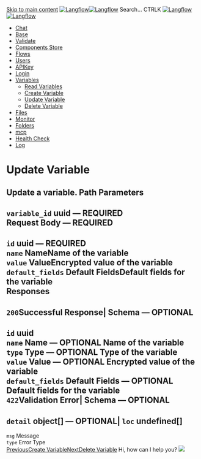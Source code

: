 [Skip to main content](https://docs.langflow.org/api/<#__docusaurus_skipToContent_fallback>)
[![Langflow](https://docs.langflow.org/img/langflow-logo-black.svg)![Langflow](https://docs.langflow.org/img/langflow-logo-white.svg)](https://docs.langflow.org/api/</>)
[](https://docs.langflow.org/api/<https:/github.com/langflow-ai/langflow>)[](https://docs.langflow.org/api/<https:/twitter.com/langflow_ai>)[](https://docs.langflow.org/api/<https:/discord.gg/EqksyE2EX9>)
Search...
CTRLK
[![Langflow](https://docs.langflow.org/img/langflow-logo-black.svg)![Langflow](https://docs.langflow.org/img/langflow-logo-white.svg)](https://docs.langflow.org/api/</>)
  * [Chat](https://docs.langflow.org/api/</api/retrieve-vertices-order>)
  * [Base](https://docs.langflow.org/api/</api/get-all>)
  * [Validate](https://docs.langflow.org/api/</api/post-validate-code>)
  * [Components Store](https://docs.langflow.org/api/</api/check-if-store-is-enabled>)
  * [Flows](https://docs.langflow.org/api/</api/create-flow>)
  * [Users](https://docs.langflow.org/api/</api/add-user>)
  * [APIKey](https://docs.langflow.org/api/</api/get-api-keys-route>)
  * [Login](https://docs.langflow.org/api/</api/login-to-get-access-token>)
  * [Variables](https://docs.langflow.org/api/</api/read-variables>)
    * [Read Variables](https://docs.langflow.org/api/</api/read-variables>)
    * [Create Variable](https://docs.langflow.org/api/</api/create-variable>)
    * [Update Variable](https://docs.langflow.org/api/</api/update-variable>)
    * [Delete Variable](https://docs.langflow.org/api/</api/delete-variable>)
  * [Files](https://docs.langflow.org/api/</api/upload-file-1>)
  * [Monitor](https://docs.langflow.org/api/</api/get-vertex-builds>)
  * [Folders](https://docs.langflow.org/api/</api/read-folders>)
  * [mcp](https://docs.langflow.org/api/</api/handle-sse>)
  * [Health Check](https://docs.langflow.org/api/</api/health>)
  * [Log](https://docs.langflow.org/api/</api/stream-logs>)


# Update Variable
Update a variable.
Path Parameters  
---  
`variable_id` uuid — **REQUIRED**  
Request Body  — **REQUIRED**  
---  
`id` uuid — **REQUIRED**  
`name` NameName of the variable  
`value` ValueEncrypted value of the variable  
`default_fields` Default FieldsDefault fields for the variable  
Responses  
---  
`200`Successful Response| Schema  — **OPTIONAL**  
---  
`id` uuid  
`name` Name — **OPTIONAL** Name of the variable  
`type` Type — **OPTIONAL** Type of the variable  
`value` Value — **OPTIONAL** Encrypted value of the variable  
`default_fields` Default Fields — **OPTIONAL** Default fields for the variable  
`422`Validation Error| Schema  — **OPTIONAL**  
---  
`detail` object[] — **OPTIONAL**| `loc` undefined[]  
---  
`msg` Message  
`type` Error Type  
[PreviousCreate Variable](https://docs.langflow.org/api/</api/create-variable>)[NextDelete Variable](https://docs.langflow.org/api/</api/delete-variable>)
Hi, how can I help you?
![](https://docs.langflow.org/img/langflow-icon-black-transparent.svg)
